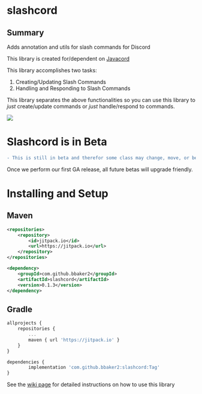# slashcord
## Summary
Adds annotation and utils for slash commands for Discord

This library is created for/dependent on [Javacord](https://github.com/Javacord/Javacord)

This library accomplishes two tasks:
1. Creating/Updating Slash Commands
2. Handling and Responding to Slash Commands

This library separates the above functionalities so you can use this library to *just* create/update commands or *just* handle/respond to commands.

[![](https://jitpack.io/v/bbaker2/slashcord.svg)](https://jitpack.io/#bbaker2/slashcord)

# Slashcord is in Beta
```diff
- This is still in beta and therefor some class may change, move, or be renamed.
```
Once we perform our first GA release, all future betas will upgrade friendly.

# Installing and Setup
## Maven
```xml
<repositories>
    <repository>
        <id>jitpack.io</id>
        <url>https://jitpack.io</url>
    </repository>
</repositories>

<dependency>
    <groupId>com.github.bbaker2</groupId>
    <artifactId>slashcord</artifactId>
    <version>0.1.3</version>
</dependency>
```
## Gradle
```javascript
allprojects {
    repositories {
        ...
        maven { url 'https://jitpack.io' }
    }
}

dependencies {
        implementation 'com.github.bbaker2:slashcord:Tag'
}

```

See the [wiki page](https://bbaker2.github.io/slashcord/) for detailed instructions on how to use this library